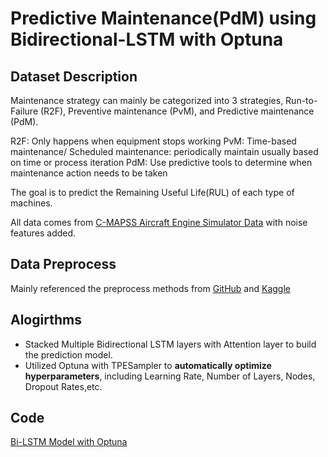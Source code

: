 # Predictive Maintenance(PdM) using Bidirectional-LSTM with Optuna
## Dataset Description

Maintenance strategy can mainly be categorized into 3 strategies, Run-to-Failure (R2F), Preventive maintenance (PvM), and Predictive maintenance (PdM).

R2F: Only happens when equipment stops working
PvM: Time-based maintenance/ Scheduled maintenance: periodically maintain usually based on time or process iteration
PdM: Use predictive tools to determine when maintenance action needs to be taken

The goal is to predict the Remaining Useful Life(RUL) of each type of machines.

All data comes from [C-MAPSS Aircraft Engine Simulator Data](https://data.nasa.gov/dataset/C-MAPSS-Aircraft-Engine-Simulator-Data/xaut-bemq) with noise features added.

## Data Preprocess
Mainly referenced the preprocess methods from [GitHub](https://github.com/umbertogriffo/Predictive-Maintenance-using-LSTM) and [Kaggle](https://www.kaggle.com/code/phamvanvung/cmapss)

## Alogirthms
- Stacked Multiple Bidirectional LSTM layers with Attention layer to build the prediction model.
- Utilized Optuna with TPESampler to **automatically optimize hyperparameters**, including Learning Rate, Number of Layers, Nodes, Dropout Rates,etc.

## Code
[Bi-LSTM Model with Optuna](https://github.com/Kev107034011/pdm-lstm-prediction/blob/main/Bi-LSTM%20Model%20with%20Optuna.ipynb)


